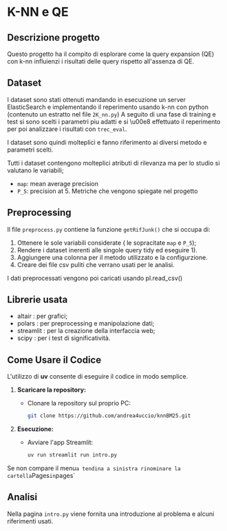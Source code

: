 # K-NN e QE
## Descrizione progetto

Questo progetto ha il compito di esplorare come la query expansion (QE) con k-nn influienzi i risultati delle query rispetto all'assenza di QE.

## Dataset 

I dataset sono stati ottenuti mandando in esecuzione un server ElasticSearch e implementando il reperimento usando k-nn con python (contenuto un estratto nel file `2K_nn.py`) 
A seguito di una fase di training e test si sono scelti i parametri piu adatti e si \u00e8 effettuato il reperimento per poi analizzare i risultati con `trec_eval`.

I dataset sono quindi molteplici e fanno riferimento ai diversi metodo e parametri scelti.

Tutti i dataset contengono molteplici atributi di rilevanza ma per lo studio si valutano le variabili; 
- `map`: mean average precision 
- `P_5`: precision at 5.
Metriche che vengono spiegate nel progetto

## Preprocessing

Il file `preprocess.py` contiene la funzione `getRifJunk()` che si occupa di:
1. Ottenere le sole variabili considerate ( le sopracitate `map` e `P_5`);
2. Rendere i dataset inerenti alle singole query tidy ed eseguire 1).
3. Aggiungere una colonna per il metodo utilizzato e la configurzione.
4. Creare dei file csv puliti che verrano usati per le analisi.

I dati preprocessati vengono poi caricati usando pl.read_csv()

## Librerie usata

- altair : per grafici;
- polars : per preprocessing e manipolazione dati;
- streamlit : per la creazione della interfaccia web;
- scipy : per i test di significativit&#224;.

## Come Usare il Codice

L'utilizzo di **uv** consente di eseguire il codice in modo semplice.

1. **Scaricare la repository:**

   - Clonare la repository sul proprio PC:
     ```bash
     git clone https://github.com/andrea4uccio/knnBM25.git
     ```
2. **Esecuzione:**

   - Avviare l'app Streamlit:
     ```bash
     uv run streamlit run intro.py
     ```
Se non compare il menu` a tendina a sinistra rinominare la cartella `Pages` in `pages`
## Analisi
Nella pagina `intro.py` viene fornita una introduzione al problema e alcuni riferimenti usati.
